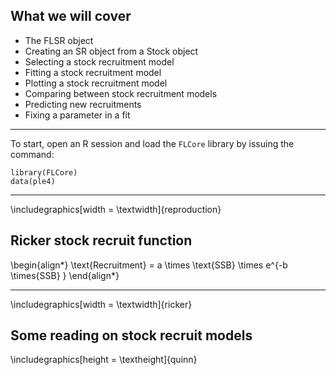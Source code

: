 

What we will cover
------------

- The FLSR object
- Creating an SR object from a Stock object
- Selecting a stock recruitment model
- Fitting a stock recruitment model
- Plotting a stock recruitment model
- Comparing between stock recruitment models
- Predicting new recruitments
- Fixing a parameter in a fit


------------

To start, open an R session and load the `FLCore` library by issuing the
command:

~~~~ {.code .R}
library(FLCore)
data(ple4)
~~~~


------------

\includegraphics[width = \textwidth]{reproduction}


Ricker stock recruit function
------------


\begin{align*}
\text{Recruitment} = a \times \text{SSB} \times e^{-b \times{SSB} }
\end{align*}

------------

\includegraphics[width = \textwidth]{ricker}



Some reading on stock recruit models
------------

\includegraphics[height = \textheight]{quinn}
